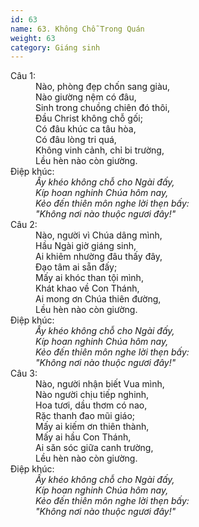 ```yaml
---
id: 63
name: 63. Không Chỗ Trong Quán
weight: 63
category: Giáng sinh
---
```

<dl><dt>Câu 1:</dt><dd data-verse="1">Nào, phòng đẹp chốn sang giàu, <br/>Nào giường nệm có đâu, <br/>Sinh trong chuồng chiên đó thôi, <br/>Đầu Christ không chỗ gối; <br/>Có đâu khúc ca tâu hòa, <br/>Có đâu lòng tri quá, <br/>Không vinh cảnh, chỉ bi trường, <br/>Lều hèn nào còn giường. </dd><dt>Điệp khúc:</dt><dd data-chorus="1"><em>Ấy khéo không chỗ cho Ngài đấy, <br/>Kíp hoan nghinh Chúa hôm nay, <br/>Kẻo đến thiên môn nghe lời thẹn bấy: <br/>"Không nơi nào thuộc ngươi đây!" </em></dd><dt>Câu 2:</dt><dd data-verse="2">Nào, người vì Chúa dâng mình, <br/>Hầu Ngài giờ giáng sinh, <br/>Ai khiêm nhường đâu thấy đây, <br/>Đạo tâm ai sẵn đấy; <br/>Mấy ai khóc than tội mình, <br/>Khát khao về Con Thánh, <br/>Ai mong ơn Chúa thiên đường, <br/>Lều hèn nào còn giường. </dd><dt>Điệp khúc:</dt><dd data-chorus="1"><em>Ấy khéo không chỗ cho Ngài đấy, <br/>Kíp hoan nghinh Chúa hôm nay, <br/>Kẻo đến thiên môn nghe lời thẹn bấy: <br/>"Không nơi nào thuộc ngươi đây!" </em></dd><dt>Câu 3:</dt><dd data-verse="3">Nào, người nhận biết Vua mình, <br/>Nào người chịu tiếp nghinh, <br/>Hoa tươi, dầu thơm có nao, <br/>Rặc thanh đao mũi giáo; <br/>Mấy ai kiếm ơn thiên thành, <br/>Mấy ai hầu Con Thánh, <br/>Ai săn sóc giữa canh trường, <br/>Lều hèn nào còn giường. </dd><dt>Điệp khúc:</dt><dd data-chorus="1"><em>Ấy khéo không chỗ cho Ngài đấy, <br/>Kíp hoan nghinh Chúa hôm nay, <br/>Kẻo đến thiên môn nghe lời thẹn bấy: <br/>"Không nơi nào thuộc ngươi đây!" </em></dd></dl>
